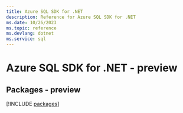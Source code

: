 ```yaml
---
title: Azure SQL SDK for .NET
description: Reference for Azure SQL SDK for .NET
ms.date: 10/26/2023
ms.topic: reference
ms.devlang: dotnet
ms.service: sql
---
```

# Azure SQL SDK for .NET - preview
## Packages - preview
[!INCLUDE [packages](sql-index.md)]